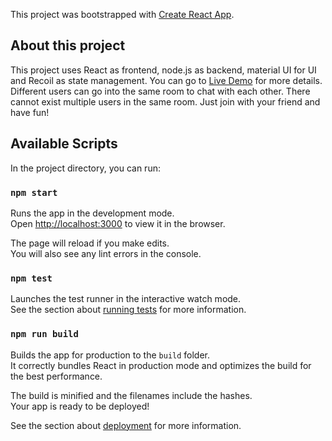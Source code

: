 This project was bootstrapped with [Create React App](https://github.com/facebook/create-react-app).
## About this project
This project uses React as frontend, node.js as backend, material UI for UI and Recoil as state management. You can go to [Live Demo](https://chat-462f6.web.app/) for more details.
Different users can go into the same room to chat with each other. There cannot exist multiple users in the same room. Just join with your friend and have fun! 

## Available Scripts

In the project directory, you can run:

### `npm start`

Runs the app in the development mode.<br>
Open [http://localhost:3000](http://localhost:3000) to view it in the browser.

The page will reload if you make edits.<br>
You will also see any lint errors in the console.

### `npm test`

Launches the test runner in the interactive watch mode.<br>
See the section about [running tests](https://facebook.github.io/create-react-app/docs/running-tests) for more information.

### `npm run build`

Builds the app for production to the `build` folder.<br>
It correctly bundles React in production mode and optimizes the build for the best performance.

The build is minified and the filenames include the hashes.<br>
Your app is ready to be deployed!

See the section about [deployment](https://facebook.github.io/create-react-app/docs/deployment) for more information.

